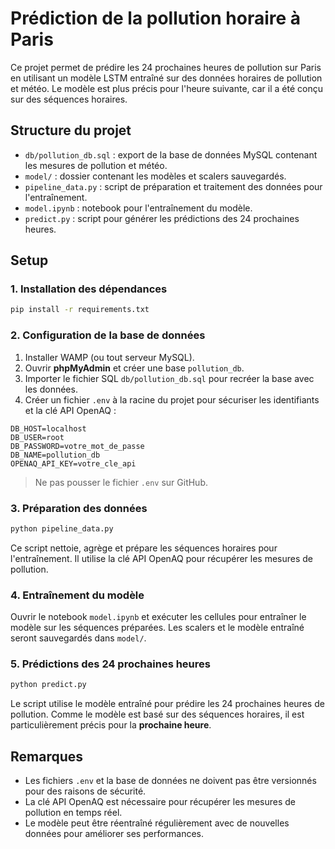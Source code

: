 
# Prédiction de la pollution horaire à Paris

Ce projet permet de prédire les 24 prochaines heures de pollution sur Paris en utilisant un modèle LSTM entraîné sur des données horaires de pollution et météo. Le modèle est plus précis pour l'heure suivante, car il a été conçu sur des séquences horaires.

## Structure du projet

- `db/pollution_db.sql` : export de la base de données MySQL contenant les mesures de pollution et météo.  
- `model/` : dossier contenant les modèles et scalers sauvegardés.  
- `pipeline_data.py` : script de préparation et traitement des données pour l'entraînement.  
- `model.ipynb` : notebook pour l'entraînement du modèle.  
- `predict.py` : script pour générer les prédictions des 24 prochaines heures.  

## Setup

### 1. Installation des dépendances

```bash
pip install -r requirements.txt
````

### 2. Configuration de la base de données

1. Installer WAMP (ou tout serveur MySQL).
2. Ouvrir **phpMyAdmin** et créer une base `pollution_db`.
3. Importer le fichier SQL `db/pollution_db.sql` pour recréer la base avec les données.
4. Créer un fichier `.env` à la racine du projet pour sécuriser les identifiants et la clé API OpenAQ :

```
DB_HOST=localhost
DB_USER=root
DB_PASSWORD=votre_mot_de_passe
DB_NAME=pollution_db
OPENAQ_API_KEY=votre_cle_api
```

> Ne pas pousser le fichier `.env` sur GitHub.

### 3. Préparation des données

```bash
python pipeline_data.py
```

Ce script nettoie, agrège et prépare les séquences horaires pour l'entraînement. Il utilise la clé API OpenAQ pour récupérer les mesures de pollution.

### 4. Entraînement du modèle

Ouvrir le notebook `model.ipynb` et exécuter les cellules pour entraîner le modèle sur les séquences préparées. Les scalers et le modèle entraîné seront sauvegardés dans `model/`.

### 5. Prédictions des 24 prochaines heures

```bash
python predict.py
```

Le script utilise le modèle entraîné pour prédire les 24 prochaines heures de pollution. Comme le modèle est basé sur des séquences horaires, il est particulièrement précis pour la **prochaine heure**.

## Remarques

* Les fichiers `.env` et la base de données ne doivent pas être versionnés pour des raisons de sécurité.
* La clé API OpenAQ est nécessaire pour récupérer les mesures de pollution en temps réel.
* Le modèle peut être réentraîné régulièrement avec de nouvelles données pour améliorer ses performances.
